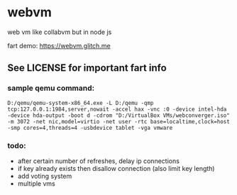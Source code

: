 # webvm
web vm like collabvm but in node js

fart demo: https://webvm.glitch.me

## See LICENSE for important fart info

### sample qemu command:

`D:/qemu/qemu-system-x86_64.exe -L D:/qemu -qmp tcp:127.0.0.1:1984,server,nowait -accel hax -vnc :0 -device intel-hda -device hda-output -boot d -cdrom "D:/VirtualBox VMs/webconverger.iso" -m 3072 -net nic,model=virtio -net user -rtc base=localtime,clock=host -smp cores=4,threads=4 -usbdevice tablet -vga vmware`

### todo:

- after certain number of refreshes, delay ip connections
- if key already exists then disallow connection (also limit key length)
- add voting system
- multiple vms
